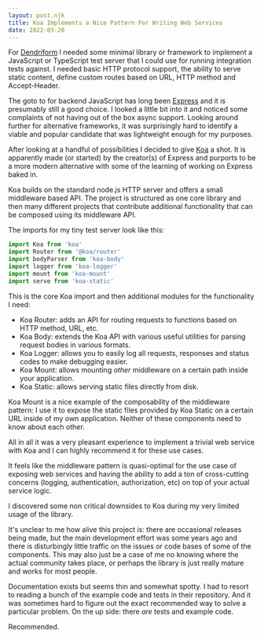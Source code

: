 ```yaml
---
layout: post.njk
title: Koa Implements a Nice Pattern For Writing Web Services
date: 2022-03-20
---
```


For [Dendriform](https://github.com/aggregat4/dendriform) I needed some minimal library or framework to implement a JavaScript or TypeScript test server that I could use for running integration tests against. I needed basic HTTP protocol support, the ability to serve static content, define custom routes based on URL, HTTP method and Accept-Header.

The goto to for backend JavaScript has long been [Express](https://expressjs.com/) and it is presumably still a good choice. I looked a little bit into it and noticed some complaints of not having out of the box async support. Looking around further for alternative frameworks, it was surprisingly hard to identify a viable and popular candidate that was lightweight enough for my purposes.

After looking at a handful of possibilities I decided to give [Koa](https://koajs.com/) a shot. It is apparently made (or started) by the creator(s) of Express and purports to be a more modern alternative with some of the learning of working on Express baked in.

Koa builds on the standard node.js HTTP server and offers a small middleware based API. The project is structured as one core library and then many different projects that contribute additional functionality that can be composed using its middleware API.

The imports for my tiny test server look like this:

```javascript
import Koa from 'koa'
import Router from '@koa/router'
import bodyParser from 'koa-body'
import logger from 'koa-logger'
import mount from 'koa-mount'
import serve from 'koa-static'
```

This is the core Koa import and then additional modules for the functionality I need:
* Koa Router: adds an API for routing requests to functions based on HTTP method, URL, etc.
* Koa Body: extends the Koa API with various useful utilities for parsing request bodies in various formats.
* Koa Logger: allows you to easily log all requests, responses and status codes to make debugging easier.
* Koa Mount: allows mounting _other_ middleware on a certain path inside your application.
* Koa Static: allows serving static files directly from disk.

Koa Mount is a nice example of the composability of the middleware pattern: I use it to expose the static files provided by Koa Static on a certain URL inside of my own application. Neither of these components need to know about each other.

All in all it was a very pleasant experience to implement a trivial web service with Koa and I can highly recommend it for these use cases.

It feels like the middleware pattern is quasi-optimal for the use case of exposing web services and having the ability to add a ton of cross-cutting concerns (logging, authentication, authorization, etc) on top of your actual service logic.

I discovered some non critical downsides to Koa during my very limited usage of the library.

It's unclear to me how alive this project is: there are occasional releases being made, but the main development effort was some years ago and there is disturbingly little traffic on the issues or code bases of some of the components. This may also just be a case of me no knowing where the actual community takes place, or perhaps the library is just really mature and works for most people.

Documentation exists but seems thin and somewhat spotty. I had to resort to reading a bunch of the example code and tests in their repository. And it was sometimes hard to figure out the exact recommended way to solve a particular problem. On the up side: there _are_ tests and example code.

Recommended.
